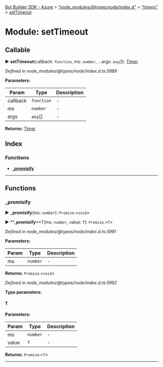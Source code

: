 [Bot Builder SDK - Azure](../README.md) > ["node_modules/@types/node/index.d"](../modules/_node_modules__types_node_index_d_.md) > ["timers"](../modules/_node_modules__types_node_index_d_._timers_.md) > [setTimeout](../modules/_node_modules__types_node_index_d_._timers_.settimeout.md)



# Module: setTimeout

## Callable
► **setTimeout**(callback: *`function`*, ms: *`number`*, ...args: *`any`[]*): [Timer](../interfaces/_node_modules__types_node_index_d_.nodejs.timer.md)



*Defined in node_modules/@types/node/index.d.ts:5989*



**Parameters:**

| Param | Type | Description |
| ------ | ------ | ------ |
| callback | `function`   |  - |
| ms | `number`   |  - |
| args | `any`[]   |  - |





**Returns:** [Timer](../interfaces/_node_modules__types_node_index_d_.nodejs.timer.md)




## Index

### Functions

* [___promisify__](_node_modules__types_node_index_d_._timers_.settimeout.md#___promisify__)



---
## Functions
<a id="___promisify__"></a>

###  ___promisify__

► **___promisify__**(ms: *`number`*): `Promise`.<`void`>

► **___promisify__**T(ms: *`number`*, value: *`T`*): `Promise`.<`T`>



*Defined in node_modules/@types/node/index.d.ts:5991*



**Parameters:**

| Param | Type | Description |
| ------ | ------ | ------ |
| ms | `number`   |  - |





**Returns:** `Promise`.<`void`>



*Defined in node_modules/@types/node/index.d.ts:5992*



**Type parameters:**

#### T 
**Parameters:**

| Param | Type | Description |
| ------ | ------ | ------ |
| ms | `number`   |  - |
| value | `T`   |  - |





**Returns:** `Promise`.<`T`>





___


